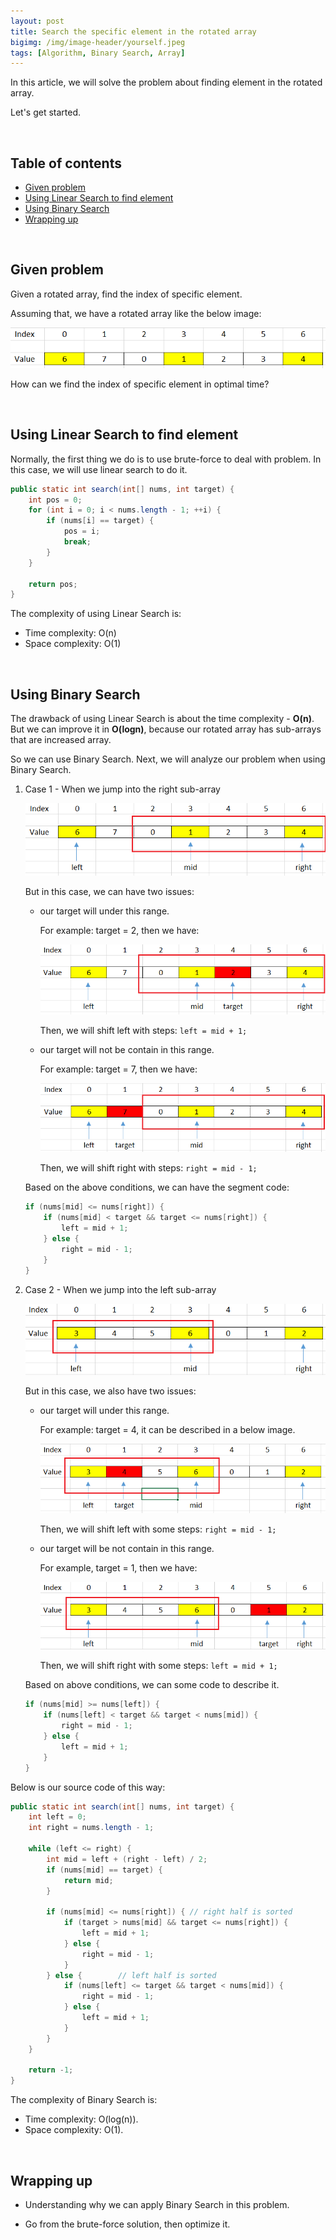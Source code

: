 ```yaml
---
layout: post
title: Search the specific element in the rotated array
bigimg: /img/image-header/yourself.jpeg
tags: [Algorithm, Binary Search, Array]
---
```


In this article, we will solve the problem about finding element in the rotated array.

Let's get started.

<br>

## Table of contents
- [Given problem](#given-problem)
- [Using Linear Search to find element](#using-linear-search-to-find-element)
- [Using Binary Search](#using-binary-search)
- [Wrapping up](#wrapping-up)

<br>

## Given problem

Given a rotated array, find the index of specific element.

Assuming that, we have a rotated array like the below image:

![](../img/Data-structure/array/rotated-array/search-element/rotated-array.png)

How can we find the index of specific element in optimal time?

<br>

## Using Linear Search to find element

Normally, the first thing we do is to use brute-force to deal with problem. In this case, we will use linear search to do it.

```java
public static int search(int[] nums, int target) {
    int pos = 0;
    for (int i = 0; i < nums.length - 1; ++i) {
        if (nums[i] == target) {
            pos = i;
            break;
        }
    }

    return pos;
}
```

The complexity of using Linear Search is:
- Time complexity: O(n)
- Space complexity: O(1)

<br>

## Using Binary Search

The drawback of using Linear Search is about the time complexity - **O(n)**. But we can improve it in **O(logn)**, because our rotated array has sub-arrays that are increased array.

So we can use Binary Search. Next, we will analyze our problem when using Binary Search.

1. Case 1 - When we jump into the right sub-array

    ![](../img/Data-structure/array/rotated-array/search-element/right-sub-array.png)

    But in this case, we can have two issues:
    - our target will under this range.

        For example: target = 2, then we have:

        ![](../img/Data-structure/array/rotated-array/search-element/right-sub-array-contain-target.png)

        Then, we will shift left with steps: ```left = mid + 1;```

    - our target will not be contain in this range.

        For example: target = 7, then we have:

        ![](../img/Data-structure/array/rotated-array/search-element/right-sub-array-not-contain-target.png)

        Then, we will shift right with steps: ```right = mid - 1;```

    Based on the above conditions, we can have the segment code:

    ```java
    if (nums[mid] <= nums[right]) {
        if (nums[mid] < target && target <= nums[right]) {
            left = mid + 1;
        } else {
            right = mid - 1;
        }
    }
    ```

2. Case 2 - When we jump into the left sub-array

    ![](../img/Data-structure/array/rotated-array/search-element/left-sub-array.png)

    But in this case, we also have two issues:
    - our target will under this range.

        For example: target = 4, it can be described in a below image.

        ![](../img/Data-structure/array/rotated-array/search-element/left-sub-array-contain-target.png)

        Then, we will shift left with some steps: ```right = mid - 1;```

    - our target will be not contain in this range.

        For example, target = 1, then we have:

        ![](../img/Data-structure/array/rotated-array/search-element/left-sub-array-not-contain-target.png)

        Then, we will shift right with some steps: ```left = mid + 1;```

    Based on above conditions, we can some code to describe it.

    ```java
    if (nums[mid] >= nums[left]) {
        if (nums[left] < target && target < nums[mid]) {
            right = mid - 1;
        } else {
            left = mid + 1;
        }
    }
    ```


Below is our source code of this way:

```java
public static int search(int[] nums, int target) {
    int left = 0;
    int right = nums.length - 1;

    while (left <= right) {
        int mid = left + (right - left) / 2;
        if (nums[mid] == target) {
            return mid;
        }

        if (nums[mid] <= nums[right]) { // right half is sorted
            if (target > nums[mid] && target <= nums[right]) {
                left = mid + 1;
            } else {
                right = mid - 1;
            }
        } else {        // left half is sorted
            if (nums[left] <= target && target < nums[mid]) {
                right = mid - 1;
            } else {
                left = mid + 1;
            }
        }
    }

    return -1;
}
```

The complexity of Binary Search is:
- Time complexity: O(log(n)).
- Space complexity: O(1).

<br>

## Wrapping up
- Understanding why we can apply Binary Search in this problem.

- Go from the brute-force solution, then optimize it.

